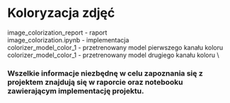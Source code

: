 # Koloryzacja zdjęć

image_colorization_report - raport \
image_colorization.ipynb - implementacja \
colorizer_model_color_1 - przetrenowany model pierwszego kanału koloru \
colorizer_model_color_1 - przetrenowany model drugiego kanału koloru \

### Wszelkie informacje niezbędnę w celu zapoznania się z projektem znajdują się w raporcie oraz notebooku zawierającym implementację projektu.
